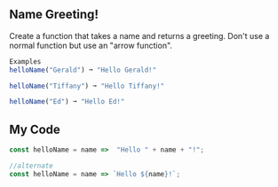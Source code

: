 ## Name Greeting!

Create a function that takes a name and returns a greeting. Don't use a normal function but use an "arrow function".
```js
Examples
helloName("Gerald") ➞ "Hello Gerald!"

helloName("Tiffany") ➞ "Hello Tiffany!"

helloName("Ed") ➞ "Hello Ed!"
```

## My Code
```js
const helloName = name =>  "Hello " + name + "!";

//alternate
const helloName = name => `Hello ${name}!`;
```

